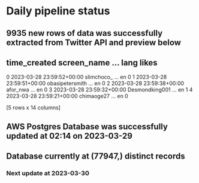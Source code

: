 # Daily pipeline status
## 9935 new rows of data was successfully extracted from Twitter API and preview below
##                time_created      screen_name  ... lang likes
0 2023-03-28 23:59:52+00:00       slimchoco_  ...   en     0
1 2023-03-28 23:59:51+00:00  obasipetersmith  ...   en     0
2 2023-03-28 23:59:38+00:00         afor_nwa  ...   en     0
3 2023-03-28 23:59:32+00:00   Desmondking001  ...   en     1
4 2023-03-28 23:59:21+00:00       chimaoge27  ...   en     0

[5 rows x 14 columns]
## AWS Postgres Database was successfully updated at  02:14 on 2023-03-29
## Database currently at (77947,) distinct records
### Next update at 2023-03-30
